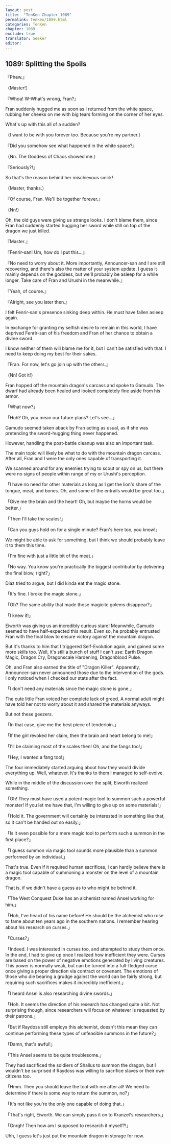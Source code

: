 ```yaml
---
layout: post
title:  "TenKen Chapter 1089"
permalink: Tenken/1089.html
categories: TenKen
chapter: 1089
exclude: true
translator: Seeker
editor: 
---
```

<h2>1089: Splitting the Spoils</h2>

『Phew.』

（Master!）

『Whoa! W-What's wrong, Fran?』

 Fran suddenly hugged me as soon as I returned from the white space, rubbing her cheeks on me with big tears forming on the corner of her eyes.

What's up with this all of a sudden?

（I want to be with you forever too. Because you're my partner.）

『Did you somehow see what happened in the white space?』

（Nn. The Goddess of Chaos showed me.）

『Seriously?!』

So that's the reason behind her mischievous smirk!

（Master, thanks.）

『Of course, Fran. We'll be together forever.』

（Nn!）

Oh, the old guys were giving us strange looks. I don't blame them, since Fran had suddenly  started hugging her sword while still on top of the dragon we just killed.

『Master.』

『Fenrir-san! Um, how do I put this...』

『No need to worry about it. More importantly, Announcer-san and I are still recovering, and there's also the matter of your system update. I guess it mainly depends on the goddess, but we'll probably be asleep for a while longer. Take care of Fran and Urushi in the meanwhile.』

『Yeah, of course.』

『Alright, see you later then.』

I felt Fenrir-san's presence sinking deep within. He must have fallen asleep again.

In exchange for granting my selfish desire to remain in this world, I have deprived Fenrir-san of his freedom and Fran of her chance to obtain a divine sword.

I know neither of them will blame me for it, but I can't be satisfied with that. I need to keep doing my best for their sakes.

『Fran. For now, let's go join up with the others.』

（Nn! Got it!）

Fran hopped off the mountain dragon's carcass and spoke to Gamudo. The dwarf had already been healed and looked completely fine aside from his armor.

「What now?」

「Huh? Oh, you mean our future plans? Let's see...」

Gamudo seemed taken aback by Fran acting as usual, as if she was pretending the sword-hugging thing never happened.

However, handling the post-battle cleanup was also an important task.

The main topic will likely be what to do with the mountain dragon carcass. After all, Fran and I were the only ones capable of transporting it.

We scanned around for any enemies trying to scout or spy on us, but there were no signs of people within range of my or Urushi's perception.

「I have no need for other materials as long as I get the lion's share of the tongue, meat, and bones. Oh, and some of the entrails would be great too.」

「Give me the brain and the heart! Oh, but maybe the horns would be better.」

「Then I'll take the scales!」

「Can you guys hold on for a single minute? Fran's here too, you know!」

We might be able to ask for something, but I think we should probably leave it to them this time.

「I'm fine with just a little bit of the meat.」

「No way. You know you're practically the biggest contributor by delivering the final blow, right?」

Diaz tried to argue, but I did kinda eat the magic stone.

「It's fine. I broke the magic stone.」

「Oh? The same ability that made those magicite golems disappear?」

「I knew it!」

Eiworth was giving us an incredibly curious stare! Meanwhile, Gamudo seemed to have half-expected this result. Even so, he probably entrusted Fran with the final blow to ensure victory against the mountain dragon.

But it's thanks to him that I triggered Self-Evolution again, and gained some more skills too. Well, it's still a bunch of stuff I can't use: Earth Dragon Magic, Dragon Cry, Dragonscale Hardening, Dragonblood Pulse.

Oh, and Fran also earned the title of "Dragon Killer". Apparently, Announcer-san never announced those due to the intervention of the gods. I only noticed when I checked our stats after the fact.

「I don't need any materials since the magic stone is gone.」

The cute little Fran voiced her complete lack of greed. A normal adult might have told her not to worry about it and shared the materials anyways.

But not these geezers.

「In that case, give me the best piece of tenderloin.」

「If the girl revoked her claim, then the brain and heart belong to me!」

「I'll be claiming most of the scales then! Oh, and the fangs too!」

「Hey, I wanted a fang too!」

The four immediately started arguing about how they would divide everything up. Well, whatever. It's thanks to them I managed to self-evolve.

While in the middle of the discussion over the split, Eiworth realized something.

「Oh! They must have used a potent magic tool to summon such a powerful monster! If you let me have that, I'm willing to give up on some materials!」

「Hold it. The government will certainly be interested in something like that, so it can't be handed out so easily.」

「Is it even possible for a mere magic tool to perform such a summon in the first place?」

「I guess summon via magic tool sounds more plausible than a summon performed by an individual.」

That's true. Even if it required human sacrifices, I can hardly believe there is a magic tool capable of summoning a monster on the level of a mountain dragon.

That is, if we didn't have a guess as to who might be behind it.

「The West Conquest Duke has an alchemist named Ansel working for him.」

「Hoh, I've heard of his name before! He should be the alchemist who rose to fame about ten years ago in the southern nations. I remember hearing about his research on curses.」

「Curses?」

「Indeed. I was interested in curses too, and attempted to study them once. In the end, I had to give up once I realized how inefficient they were. Curses are based on the power of negative emotions generated by living creatures. This power is normally weak, but can be turned into a full-fledged curse once giving a proper direction via contract or covenant. The emotions of those who die bearing a grudge against the world can be fairly strong, but requiring such sacrifices makes it incredibly inefficient.」

「I heard Ansel is also researching divine swords.」

「Hoh. It seems the direction of his research has changed quite a bit. Not surprising though, since researchers will focus on whatever is requested by their patrons.」

「But if Raydoss still employs this alchemist, doesn't this mean they can continue performing these types of unfeasible summons in the future?」

「Damn, that's awful!」

「This Ansel seems to be quite troublesome.」

They had sacrificed the soldiers of Shallus to summon the dragon, but I wouldn't be surprised if Raydoss was willing to sacrifice slaves or their own citizens too.

「Hmm. Then you should leave the tool with me after all! We need to determine if there is some way to return the summon, no?」

「It's not like you're the only one capable of doing that.」

「That's right, Eiworth. We can simply pass it on to Kranzel's researchers.」

「Gnrgh! Then how am I supposed to research it myself?!」

Uhh, I guess let's just put the mountain dragon in storage for now.



